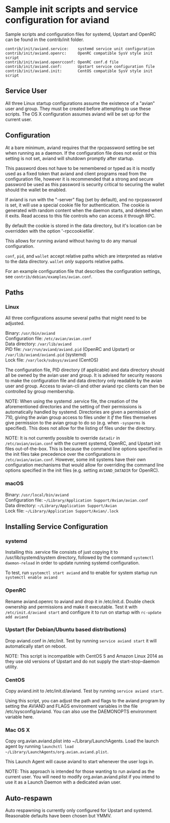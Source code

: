 Sample init scripts and service configuration for aviand
==========================================================

Sample scripts and configuration files for systemd, Upstart and OpenRC
can be found in the contrib/init folder.

    contrib/init/aviand.service:    systemd service unit configuration
    contrib/init/aviand.openrc:     OpenRC compatible SysV style init script
    contrib/init/aviand.openrcconf: OpenRC conf.d file
    contrib/init/aviand.conf:       Upstart service configuration file
    contrib/init/aviand.init:       CentOS compatible SysV style init script

Service User
---------------------------------

All three Linux startup configurations assume the existence of a "avian" user
and group.  They must be created before attempting to use these scripts.
The OS X configuration assumes aviand will be set up for the current user.

Configuration
---------------------------------

At a bare minimum, aviand requires that the rpcpassword setting be set
when running as a daemon.  If the configuration file does not exist or this
setting is not set, aviand will shutdown promptly after startup.

This password does not have to be remembered or typed as it is mostly used
as a fixed token that aviand and client programs read from the configuration
file, however it is recommended that a strong and secure password be used
as this password is security critical to securing the wallet should the
wallet be enabled.

If aviand is run with the "-server" flag (set by default), and no rpcpassword is set,
it will use a special cookie file for authentication. The cookie is generated with random
content when the daemon starts, and deleted when it exits. Read access to this file
controls who can access it through RPC.

By default the cookie is stored in the data directory, but it's location can be overridden
with the option '-rpccookiefile'.

This allows for running aviand without having to do any manual configuration.

`conf`, `pid`, and `wallet` accept relative paths which are interpreted as
relative to the data directory. `wallet` *only* supports relative paths.

For an example configuration file that describes the configuration settings,
see `contrib/debian/examples/avian.conf`.

Paths
---------------------------------

### Linux

All three configurations assume several paths that might need to be adjusted.

Binary:              `/usr/bin/aviand`  
Configuration file:  `/etc/avian/avian.conf`  
Data directory:      `/var/lib/aviand`  
PID file:            `/var/run/aviand/aviand.pid` (OpenRC and Upstart) or `/var/lib/aviand/aviand.pid` (systemd)  
Lock file:           `/var/lock/subsys/aviand` (CentOS)  

The configuration file, PID directory (if applicable) and data directory
should all be owned by the avian user and group.  It is advised for security
reasons to make the configuration file and data directory only readable by the
avian user and group.  Access to avian-cli and other aviand rpc clients
can then be controlled by group membership.

NOTE: When using the systemd .service file, the creation of the aforementioned
directories and the setting of their permissions is automatically handled by
systemd. Directories are given a permission of 710, giving the avian group
access to files under it _if_ the files themselves give permission to the
avian group to do so (e.g. when `-sysperms` is specified). This does not allow
for the listing of files under the directory.

NOTE: It is not currently possible to override `datadir` in
`/etc/avian/avian.conf` with the current systemd, OpenRC, and Upstart init
files out-of-the-box. This is because the command line options specified in the
init files take precedence over the configurations in
`/etc/avian/avian.conf`. However, some init systems have their own
configuration mechanisms that would allow for overriding the command line
options specified in the init files (e.g. setting `AVIAND_DATADIR` for
OpenRC).

### macOS

Binary:              `/usr/local/bin/aviand`  
Configuration file:  `~/Library/Application Support/Avian/avian.conf`  
Data directory:      `~/Library/Application Support/Avian`  
Lock file:           `~/Library/Application Support/Avian/.lock`  

Installing Service Configuration
-----------------------------------

### systemd

Installing this .service file consists of just copying it to
/usr/lib/systemd/system directory, followed by the command
`systemctl daemon-reload` in order to update running systemd configuration.

To test, run `systemctl start aviand` and to enable for system startup run
`systemctl enable aviand`

### OpenRC

Rename aviand.openrc to aviand and drop it in /etc/init.d.  Double
check ownership and permissions and make it executable.  Test it with
`/etc/init.d/aviand start` and configure it to run on startup with
`rc-update add aviand`

### Upstart (for Debian/Ubuntu based distributions)

Drop aviand.conf in /etc/init.  Test by running `service aviand start`
it will automatically start on reboot.

NOTE: This script is incompatible with CentOS 5 and Amazon Linux 2014 as they
use old versions of Upstart and do not supply the start-stop-daemon utility.

### CentOS

Copy aviand.init to /etc/init.d/aviand. Test by running `service aviand start`.

Using this script, you can adjust the path and flags to the aviand program by
setting the AVIAND and FLAGS environment variables in the file
/etc/sysconfig/aviand. You can also use the DAEMONOPTS environment variable here.

### Mac OS X

Copy org.avian.aviand.plist into ~/Library/LaunchAgents. Load the launch agent by
running `launchctl load ~/Library/LaunchAgents/org.avian.aviand.plist`.

This Launch Agent will cause aviand to start whenever the user logs in.

NOTE: This approach is intended for those wanting to run aviand as the current user.
You will need to modify org.avian.aviand.plist if you intend to use it as a
Launch Daemon with a dedicated avian user.

Auto-respawn
-----------------------------------

Auto respawning is currently only configured for Upstart and systemd.
Reasonable defaults have been chosen but YMMV.
